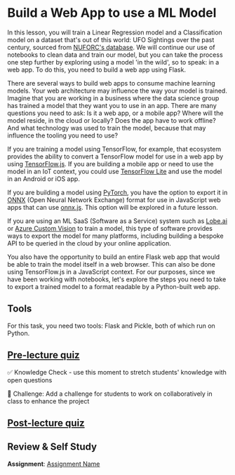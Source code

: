 # Build a Web App to use a ML Model

In this lesson, you will train a Linear Regression model and a Classification model on a dataset that's out of this world: UFO Sightings over the past century, sourced from [NUFORC's database](https://www.nuforc.org). We will continue our use of notebooks to clean data and train our model, but you can take the process one step further by exploring using a model 'in the wild', so to speak: in a web app. To do this, you need to build a web app using Flask.

There are several ways to build web apps to consume machine learning models. Your web architecture may influence the way your model is trained. Imagine that you are working in a business where the data science group has trained a model that they want you to use in an app. There are many questions you need to ask: Is it a web app, or a mobile app? Where will the model reside, in the cloud or locally? Does the app have to work offline? And what technology was used to train the model, because that may influence the tooling you need to use? 

If you are training a model using TensorFlow, for example, that ecosystem provides the ability to convert a TensorFlow model for use in a web app by using [TensorFlow.js](https://www.tensorflow.org/js/). If you are building a mobile app or need to use the model in an IoT context, you could use [TensorFlow Lite](https://www.tensorflow.org/lite/) and use the model in an Android or iOS app. 

If you are building a model using [PyTorch](https://pytorch.org/), you have the option to export it in [ONNX](https://onnx.ai/) (Open Neural Network Exchange) format for use in JavaScript web apps that can use [onnx.js](https://github.com/Microsoft/onnxjs). This option will be explored in a future lesson.

If you are using an ML SaaS (Software as a Service) system such as [Lobe.ai](https://lobe.ai/) or [Azure Custom Vision](https://azure.microsoft.com/en-us/services/cognitive-services/custom-vision-service/) to train a model, this type of software provides ways to export the model for many platforms, including building a bespoke API to be queried in the cloud by your online application.

You also have the opportunity to build an entire Flask web app that would be able to train the model itself in a web browser. This can also be done using TensorFlow.js in a JavaScript context. For our purposes, since we have been working with notebooks, let's explore the steps you need to take to export a trained model to a format readable by a Python-built web app. 

## Tools 

For this task, you need two tools: Flask and Pickle, both of which run on Python.
## [Pre-lecture quiz](link-to-quiz-app)

✅ Knowledge Check - use this moment to stretch students' knowledge with open questions

🚀 Challenge: Add a challenge for students to work on collaboratively in class to enhance the project

## [Post-lecture quiz](link-to-quiz-app)

## Review & Self Study

**Assignment**: [Assignment Name](assignment.md)


